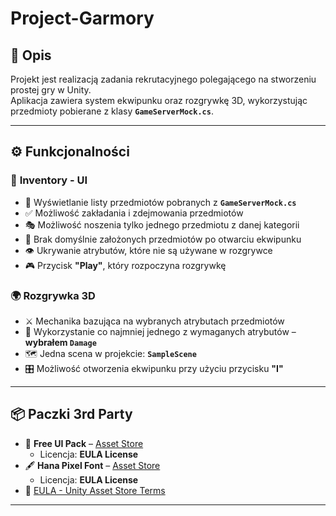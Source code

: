 # **Project-Garmory**

## 📝 Opis  
Projekt jest realizacją zadania rekrutacyjnego polegającego na stworzeniu prostej gry w Unity.  
Aplikacja zawiera system ekwipunku oraz rozgrywkę 3D, wykorzystując przedmioty pobierane z klasy **`GameServerMock.cs`**.  

---

## ⚙️ Funkcjonalności  

### 🎒 **Inventory - UI**  
- 📌 Wyświetlanie listy przedmiotów pobranych z **`GameServerMock.cs`**  
- ✅ Możliwość zakładania i zdejmowania przedmiotów  
- 🎭 Możliwość noszenia tylko jednego przedmiotu z danej kategorii  
- 🔄 Brak domyślnie założonych przedmiotów po otwarciu ekwipunku  
- 👁️ Ukrywanie atrybutów, które nie są używane w rozgrywce  
- 🎮 Przycisk **"Play"**, który rozpoczyna rozgrywkę  

### 🌍 **Rozgrywka 3D**  
- ⚔️ Mechanika bazująca na wybranych atrybutach przedmiotów  
- 🎯 Wykorzystanie co najmniej jednego z wymaganych atrybutów – **wybrałem `Damage`**  
- 🗺️ Jedna scena w projekcie: **`SampleScene`**  
- 🎛️ Możliwość otworzenia ekwipunku przy użyciu przycisku **"I"**  

---

## 📦 **Paczki 3rd Party**  
- 🎨 **Free UI Pack** – [Asset Store](https://assetstore.unity.com/packages/2d/gui/icons/free-ui-pack-170878)  
  - Licencja: **EULA License**  
- 🖋️ **Hana Pixel Font** – [Asset Store](https://assetstore.unity.com/packages/2d/fonts/hana-pixel-font-29725)  
  - Licencja: **EULA License**  
- 📜 [EULA - Unity Asset Store Terms](https://unity.com/legal/as-terms)  

---
